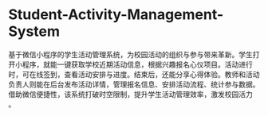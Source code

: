 # Student-Activity-Management-System
基于微信小程序的学生活动管理系统，为校园活动的组织与参与带来革新。学生打开小程序，就能一键获取学校近期活动信息，根据兴趣报名心仪项目。活动进行时，可在线签到，查看活动安排与进度。结束后，还能分享心得体验。教师和活动负责人则能在后台发布活动详情，管理报名信息、安排活动流程、统计参与数据。借助微信便捷性，该系统打破时空限制，提升学生活动管理效率，激发校园活力 。
